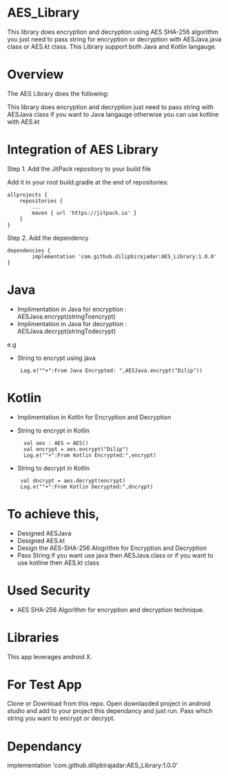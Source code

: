 # AES_Library
This library does encryption and decryption using AES SHA-256 algorithm you just need to pass string for encryption or decryption with AESJava.java class  or AES.kt class. This Library support both Java and Kotlin langauge. 

# Overview

The AES Library does the following:

This library does encryption and decryption just need to pass string with AESJava class if you want to Java langauge otherwise
you can use kotline with AES.kt

# Integration of AES Library

Step 1. Add the JitPack repository to your build file

Add it in your root build.gradle at the end of repositories:

	allprojects {
		repositories {
			...
			maven { url 'https://jitpack.io' }
		}
	}
 
Step 2. Add the dependency

	dependencies {
	        implementation 'com.github.dilipbirajadar:AES_Library:1.0.0'
	}
 
# Java
- Implimentation in Java for encryption : AESJava.encrypt(stringToencrypt) 
- Implimentation in Java for decryption : AESJava.decrypt(stringTodecrypt) 

e.g 
 - String to encrypt using java
 
        Log.e(""+":From Java Encrypted: ",AESJava.encrypt("Dilip"))

        

# Kotlin
- Implimentation in Kotlin for Encryption and Decryption 

- String to encrypt in Kotlin

        val aes : AES = AES()
        val encrypt = aes.encrypt("Dilip")
        Log.e(""+":From Kotlin Encrypted:",encrypt)
        
 - String to decrypt in Kotlin
 
        val dncrypt = aes.decrypt(encrypt)
        Log.e(""+":From Kotlin Decrypted:",dncrypt)       

# To achieve this, 
 - Designed AESJava
 - Designed AES.kt
 - Design the AES-SHA-256 Alogrithm for Encryption and Decryption
 - Pass String if you want use java then AESJava.class or if you want to use kotline then AES.kt class  



# Used Security 

- AES SHA-256 Algorithm for encryption and decryption technique.

# Libraries
This app leverages android X.


# For Test App
Clone or Download from this repo.
Open downlaoded project in android studio and add to your project this dependancy and just run.
Pass which string you want to encrypt or decrypt.

# Dependancy

implementation 'com.github.dilipbirajadar:AES_Library:1.0.0'
